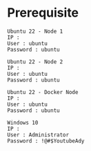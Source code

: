 # Prerequisite

```
Ubuntu 22 - Node 1
IP :
User : ubuntu
Password : ubuntu
```

```
Ubuntu 22 - Node 2
IP :
User : ubuntu
Password : ubuntu
```

```
Ubuntu 22 - Docker Node
IP :
User : ubuntu
Password : ubuntu
```

```
Windows 10
IP :
User : Administrator
Password : !@#$YoutubeAdy
```
